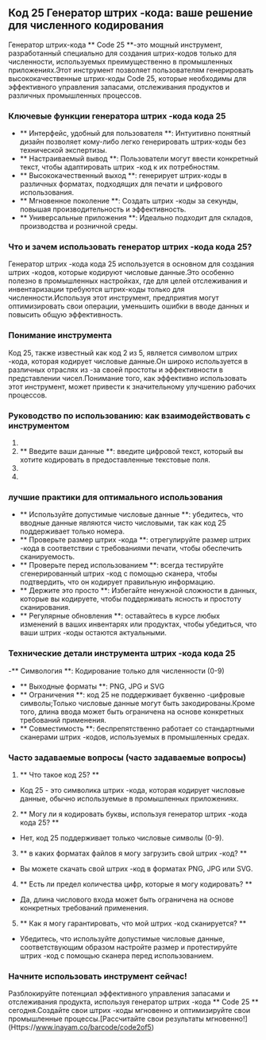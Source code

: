 ## Код 25 Генератор штрих -кода: ваше решение для численного кодирования

Генератор штрих-кода ** Code 25 **-это мощный инструмент, разработанный специально для создания штрих-кодов только для численности, используемых преимущественно в промышленных приложениях.Этот инструмент позволяет пользователям генерировать высококачественные штрих-коды Code 25, которые необходимы для эффективного управления запасами, отслеживания продуктов и различных промышленных процессов.

### Ключевые функции генератора штрих -кода кода 25

- ** Интерфейс, удобный для пользователя **: Интуитивно понятный дизайн позволяет кому-либо легко генерировать штрих-коды без технической экспертизы.
- ** Настраиваемый вывод **: Пользователи могут ввести конкретный текст, чтобы адаптировать штрих -код к их потребностям.
- ** Высококачественный выход **: генерирует штрих-коды в различных форматах, подходящих для печати и цифрового использования.
- ** Мгновенное поколение **: Создать штрих -коды за секунды, повышая производительность и эффективность.
- ** Универсальные приложения **: Идеально подходит для складов, производства и розничной среды.

### Что и зачем использовать генератор штрих -кода кода 25?

Генератор штрих -кода кода 25 используется в основном для создания штрих -кодов, которые кодируют числовые данные.Это особенно полезно в промышленных настройках, где для целей отслеживания и инвентаризации требуются штрих-коды только для численности.Используя этот инструмент, предприятия могут оптимизировать свои операции, уменьшить ошибки в вводе данных и повысить общую эффективность.

### Понимание инструмента

Код 25, также известный как код 2 из 5, является символом штрих -кода, которая кодирует числовые данные.Он широко используется в различных отраслях из -за своей простоты и эффективности в представлении чисел.Понимание того, как эффективно использовать этот инструмент, может привести к значительному улучшению рабочих процессов.

### Руководство по использованию: как взаимодействовать с инструментом

1.
2. ** Введите ваши данные **: введите цифровой текст, который вы хотите кодировать в предоставленные текстовые поля.
3.
4.

### лучшие практики для оптимального использования

- ** Используйте допустимые числовые данные **: убедитесь, что вводные данные являются чисто числовыми, так как код 25 поддерживает только номера.
- ** Проверьте размер штрих -кода **: отрегулируйте размер штрих -кода в соответствии с требованиями печати, чтобы обеспечить сканируемость.
- ** Проверьте перед использованием **: всегда тестируйте сгенерированный штрих -код с помощью сканера, чтобы подтвердить, что он кодирует правильную информацию.
- ** Держите это просто **: Избегайте ненужной сложности в данных, которые вы кодируете, чтобы поддерживать ясность и простоту сканирования.
- ** Регулярные обновления **: оставайтесь в курсе любых изменений в ваших инвентарях или продуктах, чтобы убедиться, что ваши штрих -коды остаются актуальными.

### Технические детали инструмента штрих -кода кода 25

-** Симвология **: Кодирование только для численности (0-9)
- ** Выходные форматы **: PNG, JPG и SVG
- ** Ограничения **: код 25 не поддерживает буквенно -цифровые символы;Только числовые данные могут быть закодированы.Кроме того, длина ввода может быть ограничена на основе конкретных требований применения.
- ** Совместимость **: беспрепятственно работает со стандартными сканерами штрих -кодов, используемых в промышленных средах.

### Часто задаваемые вопросы (часто задаваемые вопросы)

1. ** Что такое код 25? **
- Код 25 - это символика штрих -кода, которая кодирует числовые данные, обычно используемые в промышленных приложениях.

2. ** Могу ли я кодировать буквы, используя генератор штрих -кода кода 25? **
- Нет, код 25 поддерживает только числовые символы (0-9).

3. ** в каких форматах файлов я могу загрузить свой штрих -код? **
- Вы можете скачать свой штрих -код в форматах PNG, JPG или SVG.

4. ** Есть ли предел количества цифр, которые я могу кодировать? **
- Да, длина числового входа может быть ограничена на основе конкретных требований применения.

5. ** Как я могу гарантировать, что мой штрих -код сканируется? **
- Убедитесь, что используйте допустимые числовые данные, соответствующим образом настройте размер и протестируйте штрих -код с помощью сканера перед использованием.

### Начните использовать инструмент сейчас!

Разблокируйте потенциал эффективного управления запасами и отслеживания продукта, используя генератор штрих -кода ** Code 25 ** сегодня.Создайте свои штрих -коды мгновенно и оптимизируйте свои промышленные процессы.[Рассчитайте свои результаты мгновенно!] (Https://www.inayam.co/barcode/code2of5)